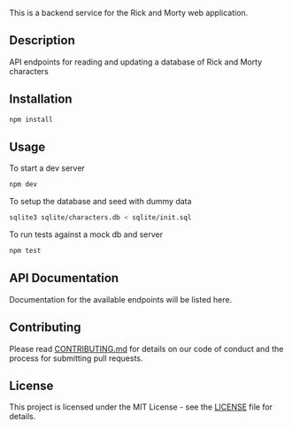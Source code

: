 This is a backend service for the Rick and Morty web application.

## Description

API endpoints for reading and updating a database of Rick and Morty characters

## Installation

```bash
npm install
```

## Usage

To start a dev server

```bash
npm dev
```

To setup the database and seed with dummy data

```bash
sqlite3 sqlite/characters.db < sqlite/init.sql
```

To run tests against a mock db and server

```bash
npm test
```

## API Documentation

Documentation for the available endpoints will be listed here.

## Contributing

Please read [CONTRIBUTING.md](CONTRIBUTING.md) for details on our code of conduct and the process for submitting pull requests.

## License

This project is licensed under the MIT License - see the [LICENSE](LICENSE) file for details.
